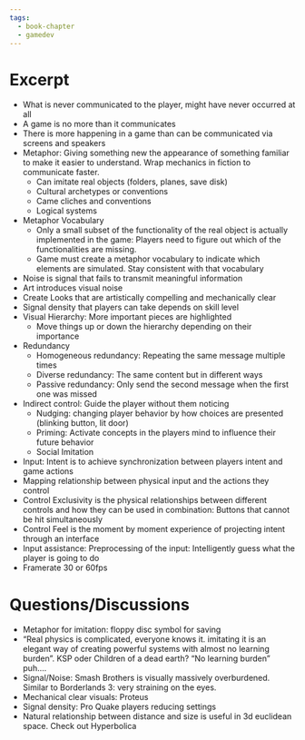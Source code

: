 ```yaml
---
tags:
  - book-chapter
  - gamedev
---
```

# Excerpt

- What is never communicated to the player, might have never occurred at all
- A game is no more than it communicates
- There is more happening in a game than can be communicated via screens and speakers
- Metaphor: Giving something new the appearance of something familiar to make it easier to understand. Wrap mechanics in fiction to communicate faster.
    - Can imitate real objects (folders, planes, save disk)
    - Cultural archetypes or conventions
    - Came cliches and conventions
    - Logical systems
- Metaphor Vocabulary
    - Only a small subset of the functionality of the real object is actually implemented in the game: Players need to figure out which of the functionalities are missing.
    - Game must create a metaphor vocabulary to indicate which elements are simulated. Stay consistent with that vocabulary
- Noise is signal that fails to transmit meaningful information
- Art introduces visual noise
- Create Looks that are artistically compelling and mechanically clear
- Signal density that players can take depends on skill level
- Visual Hierarchy: More important pieces are highlighted
    - Move things up or down the hierarchy depending on their importance
- Redundancy
    - Homogeneous redundancy: Repeating the same message multiple times
    - Diverse redundancy: The same content but in different ways
    - Passive redundancy: Only send the second message when the first one was missed
- Indirect control: Guide the player without them noticing
    - Nudging: changing player behavior by how choices are presented (blinking button, lit door)
    - Priming: Activate concepts in the players mind to influence their future behavior
    - Social Imitation
- Input: Intent is to achieve synchronization between players intent and game actions
- Mapping relationship between physical input and the actions they control
- Control Exclusivity is the physical relationships between different controls and how they can be used in combination: Buttons that cannot be hit simultaneously
- Control Feel is the moment by moment experience of projecting intent through an interface
- Input assistance: Preprocessing of the input: Intelligently guess what the player is going to do
- Framerate 30 or 60fps

# Questions/Discussions

- Metaphor for imitation: floppy disc symbol for saving
- “Real physics is complicated, everyone knows it. imitating it is an elegant way of creating powerful systems with almost no learning burden”. KSP oder Children of a dead earth? “No learning burden” puh….
- Signal/Noise: Smash Brothers is visually massively overburdened. Similar to Borderlands 3: very straining on the eyes.
- Mechanical clear visuals: Proteus
- Signal density: Pro Quake players reducing settings
- Natural relationship between distance and size is useful in 3d euclidean space. Check out Hyperbolica
